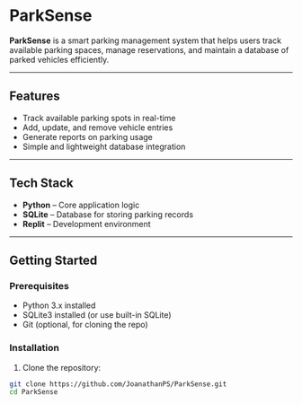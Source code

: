 # ParkSense

**ParkSense** is a smart parking management system that helps users track available parking spaces, manage reservations, and maintain a database of parked vehicles efficiently.

---

## Features

- Track available parking spots in real-time
- Add, update, and remove vehicle entries
- Generate reports on parking usage
- Simple and lightweight database integration

---

## Tech Stack

- **Python** – Core application logic
- **SQLite** – Database for storing parking records
- **Replit** – Development environment

---

## Getting Started

### Prerequisites

- Python 3.x installed
- SQLite3 installed (or use built-in SQLite)
- Git (optional, for cloning the repo)

### Installation

1. Clone the repository:

```bash
git clone https://github.com/JoanathanPS/ParkSense.git
cd ParkSense
